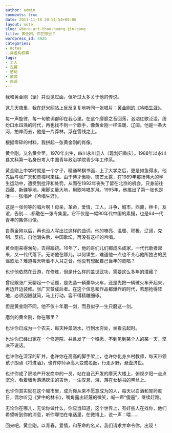 ```yaml
---
author: admin
comments: true
date: 2011-11-10 20:51:54+00:00
layout: note
slug: where-art-thou-huang-jin-gang
title: 黄金刚，你在哪里？
wordpress_id: 4926
categories:
- notes
- 非虚构叙事
tags:
- 工人
- 左翼
- 感动
- 歌曲
- 民谣
---
```


我和黄金刚（罡）并没见过面，但听过太多关于他的传说。

这几天夜里，我在虾米网站上反反复复地听同一张唱片：[黄金刚的《吟唱生涯》](http://www.xiami.com/album/297539)。

每一声旋律，每一句歌词都印在我心里。在这个靡靡之音回荡，汹汹红歌泛滥，纷纷口水四溅的时代，再也找不到一个歌手，像黄金刚一样温暖、辽阔。他是一条大河，拍岸而去，他是一片莽林，浮在雪线之上。

根据零碎的材料，我拼起一张黄金刚的肖像。 

黄金刚，又名黄金罡，1970年出生，四川永川县人（现划归重庆）。1988年以永川县文科第一名身份考入中国青年政治学院青少年工作系。

黄金刚上中学时就是一个才子，精通琴棋书画，上了大学之后，更是如鱼得水，他先后与张广天和贾樟柯来往。由于恃才傲物，锋芒太露，在1989年那场伟大的学生运动中，遭受到批评和处罚，从而在1992年丧失了留在北京的机会。只身前往西藏、新疆等地，用脚丈量大地，用歌吟唱岁月。1995年，他推出了第一张也是唯一一张唱片《吟唱生涯》。

这是一张何等的唱片啊！母亲，革命，爱情，工人，斗争，城市，西藏，林卡，友谊，告别……都融在一张专集里。它不仅是一幅90年代中国的素描，也是64一代青年的集体肖像。

自黄金刚以后，再也没人写出过这样的曲词。他的嘹亮、温暖、积极、辽阔，克制、反抗，自他消失后，中国歌坛，再没有这样的吟唱。

黄金刚来得匆匆，去得蹊跷。16年了，他的哥们儿们都成名成家，一代代歌者起来，又一代代落下。无论他在哪儿，以何谋生，难道他一点也不关心他所独占的民谣歌坛？难道每天听着不入耳之音，他没有想起自己当年的歌唱？

也许他依然在云游，在修炼，但是什么样的盖世武功，需要这么多年的潜藏？

曾经跟张广天聊起一个话题，是先造一辆豪华火车，还是先把一辆破火车开起来，再边开边装修。张广天赞成后者。在这个信息和作品都爆炸的时代，若想抢得阵地，必须因陋就简，马上行动，容不得精雕细琢。

但是黄金刚不同，他不仅十年磨一剑，而且似乎一生只磨这一剑。

磨剑的黄金刚，你在哪里？

也许你已成为一个农夫，每天种菜浇水，行到水穷处，坐看云起时。

也许你已经出家在一个修道院，并且发了一个哑愿，不到见到某个人的某一天，坚决不说话。

也许你在深深的矿井，也许你在高高的脚手架上，也许你化身乡村教师，每天带领孩子朗诵《将进酒》，也许你师承高人变成名医，行走乡野，悬壶济世。

也许你成了房地产开发商中的一员，站在自己开发的摩天大楼上，俯视夕阳一点点沉沦，看着墙角落满灰尘的吉他，一生叹息，泪，落在女秘书的黑丝上。

也许你其实就在这个城市里，成为你从来不愿意成为的人，每天以白酒和胃药度日，偶尔听见《梦中的林卡》，嘴角露出轻蔑的微笑，喊一声“傻逼”，继续赶路。

无论你在哪儿，无论你做什么，你应当知道，这个世界上，有好些人在找你，他们希望听到你的消息，听你哪怕在电话里，在微博上，说一声：喂……

回来吧，黄金刚，以青春，爱情，和革命的名义，我们请求并命令你，出现！

